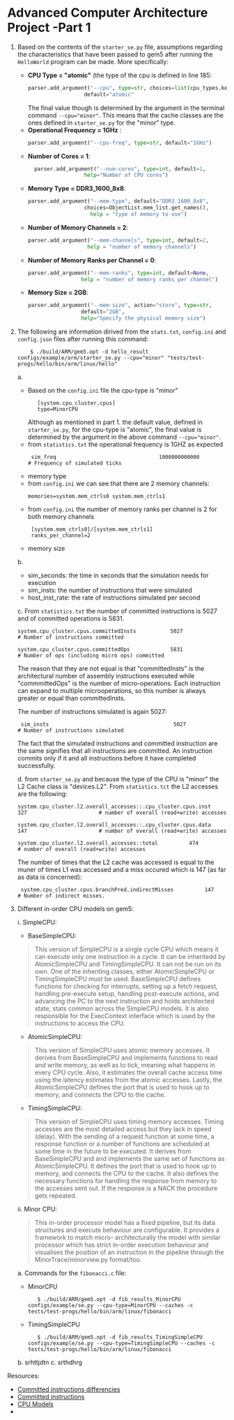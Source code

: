 # Advanced Computer Architecture Project -Part 1

1. Based on the contents of the `starter_se.py` file, assumptions regarding the characteristics that have been passed to gem5 after running the `HelloWorld` program can be made. More specifically:
   * **CPU Type = "atomic"** (the type of the cpu is defined in line 185:
      ```python
      parser.add_argument("--cpu", type=str, choices=list(cpu_types.keys()),
                        default="atomic"
      ```  
      The final value though is determined by the argument in the terminal command `--cpu="minor"`. This means that the cache classes are the ones defined in `starter_se.py` for the "minor" type.
   * **Operational Frequency = 1GHz** :
      ```python
      parser.add_argument("--cpu-freq", type=str, default="1GHz")
      ```  
   * **Number of Cores = 1**:
      ```python
        parser.add_argument("--num-cores", type=int, default=1,
                        help="Number of CPU cores")
       ```
   * **Memory Type = DDR3_1600_8x8**:
      ```python
      parser.add_argument("--mem-type", default="DDR3_1600_8x8",
                        choices=ObjectList.mem_list.get_names(),
                          help = "type of memory to use")
        ```  
   * **Number of Memory Channels = 2**:
       ```python
      parser.add_argument("--mem-channels", type=int, default=2,
                          help = "number of memory channels")
        ```  
   * **Number of Memory Ranks per Channel = 0**:
       ```python
      parser.add_argument("--mem-ranks", type=int, default=None,
                        help = "number of memory ranks per channel")
        ```  
   * **Memory Size = 2GB**:
       ```python
     parser.add_argument("--mem-size", action="store", type=str,
                        default="2GB",
                        help="Specify the physical memory size")
        ```  
2. The following are information dirived from the `stats.txt`, `config.ini` and `config.json` files after running this command:

        
           $ ./build/ARM/gem5.opt -d hello_result configs/example/arm/starter_se.py --cpu="minor" "tests/test-progs/hello/bin/arm/linux/hello"
        

   a. 
      * Based on the `config.ini` file the cpu-type is "minor"
          ```
             [system.cpu_cluster.cpus]
             type=MinorCPU
          ```
         Although as mentioned in part 1. the default value, defined in `starter_se.py`, for the cpu-type is "atomic", the final value is determined by the argument in the above command `--cpu="minor"`.
      * from `statistics.txt` the operational frequency is 1GHZ as expected
         ```
          sim_freq                                 1000000000000                       # Frequency of simulated ticks
         ```
      * memory type
      * from `config.ini` we can see that there are 2 memory channels:
         ```
         memories=system.mem_ctrls0 system.mem_ctrls1
         ```
      * from `config.ini` the number of memory ranks per channel is 2 for both memory channels
         ```
          [system.mem_ctrls0]/[system.mem_ctrls1]
          ranks_per_channel=2
         ```
      * memory size

   b. 
      * sim_seconds: the time in seconds that the simulation needs for execution
      * sim_insts: the number of instructions that were simulated
      * host_inst_rate: the rate of instructions simulated per second

   c. From `statistics.txt` the number of committed instructions is 5027 and of committed operations is 5831.

       
       system.cpu_cluster.cpus.committedInsts           5027                       # Number of instructions committed

       system.cpu_cluster.cpus.committedOps             5831                       # Number of ops (including micro ops) committed

     
   The reason that they are not equal is that "committedInsts" is the architectural number of assembly instructions executed while "commmittedOps" is the number of micro-operations. Each instruction can expand to multiple microoperations, so this number is always greater or equal than committedInsts.

    The number of instructions simulated is again 5027:
    
        sim_insts                                        5027                       # Number of instructions simulated

    The fact that the simulated instructions and committed instruction are the same signifies that all instructions are committed. An instruction commits only if it and all instructions before it have completed successfully.
       

   d.  from `starter_se.py` and because the type of the CPU is "minor" the L2 Cache class is "devices.L2".
       From `statistics.tct` the L2 accesses are the following:

       
       system.cpu_cluster.l2.overall_accesses::.cpu_cluster.cpus.inst          327                       # number of overall (read+write) accesses

       system.cpu_cluster.l2.overall_accesses::.cpu_cluster.cpus.data          147                       # number of overall (read+write) accesses

       system.cpu_cluster.l2.overall_accesses::total          474                       # number of overall (read+write) accesses
        

      The number of times that the L2 cache was accessed is equal to the muner of times L1 was accessed and a miss occured which is 147 (as far as data is concerned):

       
        system.cpu_cluster.cpus.branchPred.indirectMisses          147                       # Number of indirect misses.
        

3. Different in-order CPU models on gem5:
   
     i. SimpleCPU:  
      * BaseSimpleCPU: 

    > This version of SimpleCPU is a single cycle CPU which means it can execute only one instruction in a cycle. It can be inheritedd by AtomicSimpleCPU and TimingSimpleCPU. It can not be run on its own. One of the inheriting classes, either AtomicSimpleCPU or TimingSimpleCPU must be used. BaseSimpleCPU defines functions for checking for interrupts, setting up a fetch request, handling pre-execute setup, handling post-execute actions, and advancing the PC to the next instruction and holds architected state, stats common across the SimpleCPU models. It is also responsible for the ExecContext interface which is used by the instructions to access the CPU.
 
      * AtomicSimpleCPU:
     
     >This version of SimpleCPU uses atomic memory accesses. It derives from BaseSimpleCPU and implements functions to read and write memory, as well as to tick,            meaning what happens in every CPU cycle. Also, it estimates the overall cache access time using the latency estimates from the atomic accesses. Lastly, the            AtomicSimpleCPU defines the port that is used to hook up to memory, and connects the CPU to the cache.  
       
      * TimingSimpleCPU:

    >This version of SimpleCPU uses timing memory accesses. Timing accesses are the most detailed access but they lack in speed (delay). With the sending of a request function at some time, a response function or a number of functions are scheduled at some time in the future to be executed. It derives from BaseSimpleCPU and and implements the same set of functions as AtomicSimpleCPU. It defines the port that is used to hook up to memory, and connects the CPU to the cache. It also defines the necessary functions for handling the response from memory to the accesses sent out. If the response is a NACK the procedure gets repeated.
      
    ii. Minor CPU:
    >This in-order processor model has a fixed pipeline, but its data structures and execute behaviour are configurable. It provides a framework to match micro-            architecturally the model with similar processor which has strict in-order execution behaviour and visualises the position of an instruction in the pipeline            through the MinorTrace/minorview.py format/too. 

   a. Commands for the `fibonacci.c` file:

      * MinorCPU
         ``` 
            $ ./build/ARM/gem5.opt -d fib_results_MinorCPU configs/example/se.py --cpu-type=MinorCPU --caches -c tests/test-progs/hello/bin/arm/linux/fibonacci
          ```
      * TimingSimpleCPU
        ```
           $ ./build/ARM/gem5.opt -d fib_results_TimingSimpleCPU configs/example/se.py --cpu-type=TimingSimpleCPU --caches -c tests/test-progs/hello/bin/arm/linux/fibonacci
         ```

   b. srhttjdtn
   c. srthdhrg


Resources:
* [Committed instructions differencies](https://stackoverflow.com/questions/65010636/difference-between-committed-instructions-and-committed-ops)
* [Committed instructions](https://my.eng.utah.edu/~cs6810/pres/12-6810-09.pdf)
* [CPU Models](https://www.gem5.org/documentation/general_docs/cpu_models/SimpleCPU#basesimplecpu)
* 


